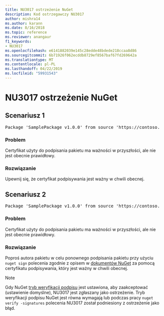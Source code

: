 ```yaml
---
title: NU3017 ostrzeżenie NuGet
description: Kod ostrzegawczy NU3017
author: mishra14
ms.author: karann
ms.date: 8/16/2018
ms.topic: reference
ms.reviewer: anangaur
f1_keywords:
- NU3017
ms.openlocfilehash: e6141882039e145c28edde48bdede218ccaa8d86
ms.sourcegitcommit: 6b71926f062ecddb8729ef8567baf67fd269642a
ms.translationtype: MT
ms.contentlocale: pl-PL
ms.lasthandoff: 04/22/2019
ms.locfileid: "59931543"
---
```

# <a name="nuget-warning-nu3017"></a>NU3017 ostrzeżenie NuGet

## <a name="scenario-1"></a>Scenariusz 1

<pre>Package 'SamplePackage v1.0.0' from source 'https://contoso.com/index.json': The signing certificate is not yet valid.</pre>

### <a name="issue"></a>Problem

Certyfikat użyty do podpisania pakietu ma ważności w przyszłości, ale nie jest obecnie prawidłowy.


### <a name="solution"></a>Rozwiązanie

Upewnij się, że certyfikat podpisywania jest ważny w chwili obecnej.



## <a name="scenario-2"></a>Scenariusz 2

<pre>Package 'SamplePackage v1.0.0' from source 'https://contoso.com/index.json': The primary signature's certificate is not yet valid.</pre>

### <a name="issue"></a>Problem

Certyfikat użyty do podpisania pakietu ma ważności w przyszłości, ale nie jest obecnie prawidłowy.


### <a name="solution"></a>Rozwiązanie

Poproś autora pakietu w celu ponownego podpisania pakietu przy użyciu `nuget sign` polecenia zgodnie z opisem w [dokumentów NuGet](https://docs.microsoft.com/en-us/nuget/create-packages/sign-a-package) za pomocą certyfikatu podpisywania, który jest ważny w chwili obecnej.


> [!Note]
> Gdy NuGet [tryb weryfikacji podpisu](https://docs.microsoft.com/en-us/nuget/consume-packages/installing-signed-packages#configure-package-signature-requirements) jest ustawiona, aby zaakceptować (ustawienie domyślne), NU3017 jest zgłaszany jako ostrzeżenie. Tryb weryfikacji podpisu NuGet jest równa wymagają lub podczas pracy `nuget verify -signatures` polecenia NU3017 został podniesiony z ostrzeżenie jako błąd. 